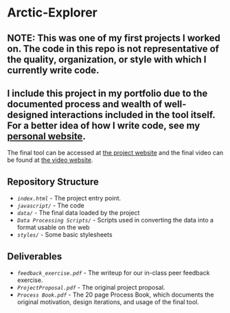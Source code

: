 # Arctic-Explorer

## NOTE: This was one of my first projects I worked on. The code in this repo is not representative of the quality, organization, or style with which I currently write code. 

## I include this project in my portfolio due to the documented process and wealth of well-designed interactions included in the tool itself. For a better idea of how I write code, see my [personal website](https://github.com/dwootton/dwootton.github.io). 


The final tool can be accessed at [the project website](http://www.dylanwootton.com/Arctic-Explorer/) and the final video can be found at [the video website](http://www.dylanwootton.com/Arctic-Explorer/video.html). 


## Repository Structure

 * *`index.html`* - The project entry point.
 * *`javascript/`* - The code
 * *`data/`* - The final data loaded by the project
 * *`Data Processing Scripts/`* - Scripts used in converting the data into a format usable on the web
 * *`styles/`* - Some basic stylesheets 

## Deliverables

 * *`feedback_exercise.pdf`* - The writeup for our in-class peer feedback exercise.
 * *`ProjectProposal.pdf`* - The original project proposal.
 * *`Process Book.pdf`* - The 20 page Process Book, which documents the original motivation, design iterations, and usage of the final tool.
